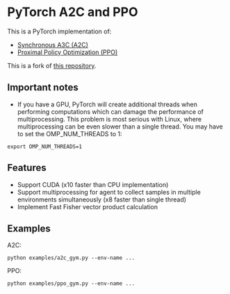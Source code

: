 # PyTorch A2C and PPO

This is a PyTorch implementation of:

- [Synchronous A3C (A2C)](https://arxiv.org/pdf/1602.01783.pdf)
- [Proximal Policy Optimization (PPO)](https://arxiv.org/pdf/1707.06347.pdf)

This is a fork of [this repository](https://github.com/Khrylx/PyTorch-RL).

## Important notes

- If you have a GPU, PyTorch will create additional threads when performing computations which can damage the performance of multiprocessing. This problem is most serious with Linux, where multiprocessing can be even slower than a single thread. You may have to set the OMP_NUM_THREADS to 1:
```
export OMP_NUM_THREADS=1
```

## Features

- Support CUDA (x10 faster than CPU implementation)
- Support multiprocessing for agent to collect samples in multiple environments simultaneously (x8 faster than single thread)
- Implement Fast Fisher vector product calculation

## Examples

A2C:

```
python examples/a2c_gym.py --env-name ...
```

PPO:

```
python examples/ppo_gym.py --env-name ...
```